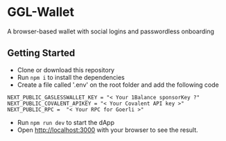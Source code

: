 # GGL-Wallet
A browser-based wallet with social logins and passwordless onboarding

## Getting Started
- Clone or download this repository
- Run `npm i` to install the dependencies
- Create a file called '.env' on the root folder and add the following code
```
NEXT_PUBLIC_GASLESSWALLET_KEY = "< Your 1Balance sponsorKey ?"
NEXT_PUBLIC_COVALENT_APIKEY = "< Your Covalent API key >"
NEXT_PUBLIC_RPC =  "< Your RPC for Goerli >"
```
- Run `npm run dev` to start the dApp
- Open [http://localhost:3000](http://localhost:3000) with your browser to see the result.
